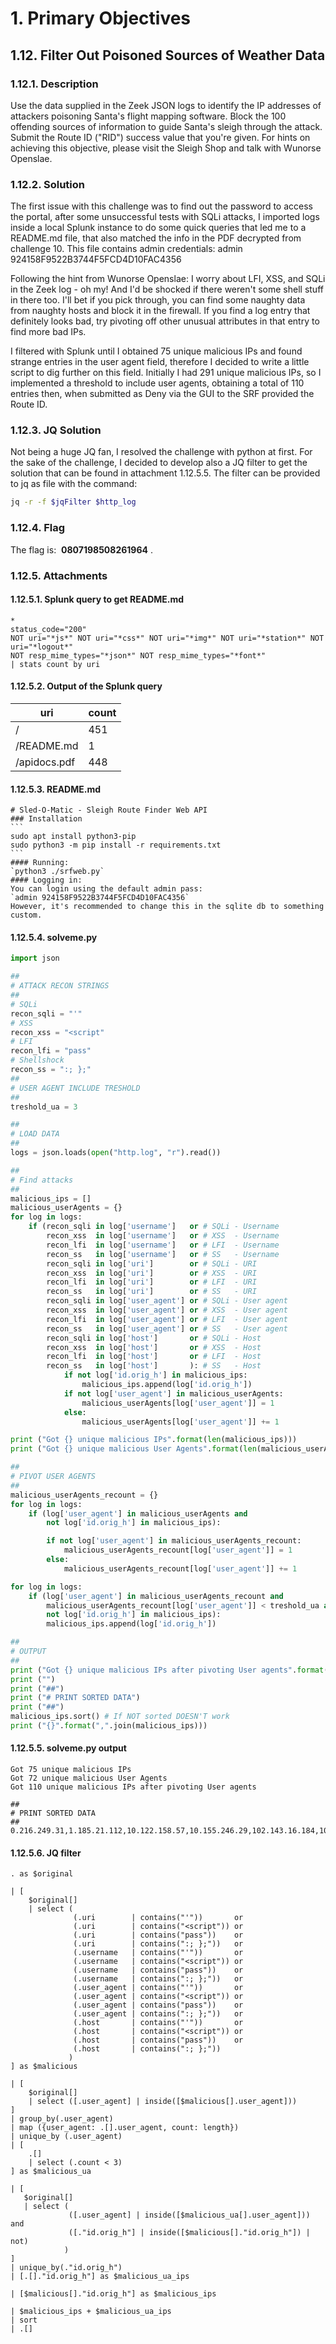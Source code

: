 # 1. Primary Objectives
## 1.12. Filter Out Poisoned Sources of Weather Data
### 1.12.1. Description
Use the data supplied in the Zeek JSON logs to identify the IP addresses of attackers poisoning Santa's flight mapping software. Block the 100 offending sources of information to guide Santa's sleigh through the attack. Submit the Route ID ("RID") success value that you're given. For hints on achieving this objective, please visit the Sleigh Shop and talk with Wunorse Openslae.
### 1.12.2. Solution
The first issue with this challenge was to find out the password to access the portal, after some
unsuccessful tests with SQLi attacks, I imported logs inside a local Splunk instance to do some quick queries that led me to a README.md file, that also matched the info in the PDF decrypted from challenge 10. This file contains admin credentials:
	admin 924158F9522B3744F5FCD4D10FAC4356

Following the hint from Wunorse Openslae:
	I worry about LFI, XSS, and SQLi in the Zeek log - oh my!
	And I'd be shocked if there weren't some shell stuff in there too.
	I'll bet if you pick through, you can find some naughty data from naughty hosts and block it in the firewall.
	If you find a log entry that definitely looks bad, try pivoting off other unusual attributes in that entry to find more bad IPs.

I filtered with Splunk until I obtained 75 unique malicious IPs and found strange entries in the user agent field, therefore I decided to write a little script to dig further on this field. Initially I had 291 unique malicious IPs, so I implemented a threshold to include user agents, obtaining a total of 110 entries then, when submitted as Deny via the GUI to the SRF provided the Route ID.

### 1.12.3. JQ Solution
Not being a huge JQ fan, I resolved the challenge with python at first. For the sake of the challenge, I decided to develop also a JQ filter to get the solution that can be found in attachment 1.12.5.5. The filter can be provided to jq as file with the command:
```bash
jq -r -f $jqFilter $http_log
```
### 1.12.4. Flag
The flag is: ​ **0807198508261964​** .
### 1.12.5. Attachments
#### 1.12.5.1. Splunk query to get README.md
```splunk
*
status_code="200"
NOT uri="*js*" NOT uri="*css*" NOT uri="*img*" NOT uri="*station*" NOT uri="*logout*"
NOT resp_mime_types="*json*" NOT resp_mime_types="*font*"
| stats count by uri
```
#### 1.12.5.2. Output of the Splunk query

| uri | count |
|--|--|
| / | 451 |
| /README.md | 1 |
| /apidocs.pdf | 448 |

#### 1.12.5.3. README.md
````
# Sled-O-Matic - Sleigh Route Finder Web API
### Installation
```
sudo apt install python3-pip
sudo python3 -m pip install -r requirements.txt
```
#### Running:
`python3 ./srfweb.py`
#### Logging in:
You can login using the default admin pass:
`admin 924158F9522B3744F5FCD4D10FAC4356`
However, it's recommended to change this in the sqlite db to something custom.
````
#### 1.12.5.4. solveme.py
```python
import json

##
# ATTACK RECON STRINGS
## 
# SQLi
recon_sqli = "'"
# XSS
recon_xss = "<script"
# LFI
recon_lfi = "pass"
# Shellshock
recon_ss = ":; };"
##
# USER AGENT INCLUDE TRESHOLD
##
treshold_ua = 3

##
# LOAD DATA
##
logs = json.loads(open("http.log", "r").read())

##
# Find attacks
##
malicious_ips = []
malicious_userAgents = {}
for log in logs:
	if (recon_sqli in log['username']   or # SQLi - Username 
		recon_xss  in log['username']   or # XSS  - Username 
		recon_lfi  in log['username']   or # LFI  - Username 
		recon_ss   in log['username']   or # SS   - Username 
		recon_sqli in log['uri']        or # SQLi - URI
		recon_xss  in log['uri']        or # XSS  - URI
		recon_lfi  in log['uri']        or # LFI  - URI
		recon_ss   in log['uri']        or # SS   - URI
		recon_sqli in log['user_agent'] or # SQLi - User agent
		recon_xss  in log['user_agent'] or # XSS  - User agent
		recon_lfi  in log['user_agent'] or # LFI  - User agent
		recon_ss   in log['user_agent'] or # SS   - User agent
		recon_sqli in log['host']       or # SQLi - Host
		recon_xss  in log['host']       or # XSS  - Host
		recon_lfi  in log['host']       or # LFI  - Host
		recon_ss   in log['host']       ): # SS   - Host
			if not log['id.orig_h'] in malicious_ips:
				malicious_ips.append(log['id.orig_h'])
			if not log['user_agent'] in malicious_userAgents:
				malicious_userAgents[log['user_agent']] = 1
			else:
				malicious_userAgents[log['user_agent']] += 1

print ("Got {} unique malicious IPs".format(len(malicious_ips)))
print ("Got {} unique malicious User Agents".format(len(malicious_userAgents)))

##
# PIVOT USER AGENTS
##
malicious_userAgents_recount = {}
for log in logs:
	if (log['user_agent'] in malicious_userAgents and
		not log['id.orig_h'] in malicious_ips):

		if not log['user_agent'] in malicious_userAgents_recount:
			malicious_userAgents_recount[log['user_agent']] = 1
		else:
			malicious_userAgents_recount[log['user_agent']] += 1

for log in logs:
	if (log['user_agent'] in malicious_userAgents_recount and
		malicious_userAgents_recount[log['user_agent']] < treshold_ua and
		not log['id.orig_h'] in malicious_ips):
		malicious_ips.append(log['id.orig_h'])

##
# OUTPUT
##
print ("Got {} unique malicious IPs after pivoting User agents".format(len(malicious_ips)))
print ("")
print ("##")
print ("# PRINT SORTED DATA")
print ("##")
malicious_ips.sort() # If NOT sorted DOESN'T work
print ("{}".format(",".join(malicious_ips)))
```
#### 1.12.5.5. solveme.py output
```
Got 75 unique malicious IPs
Got 72 unique malicious User Agents
Got 110 unique malicious IPs after pivoting User agents

##
# PRINT SORTED DATA
##
0.216.249.31,1.185.21.112,10.122.158.57,10.155.246.29,102.143.16.184,103.235.93.133,104.179.109.113,106.132.195.153,106.93.213.219,111.81.145.191,116.116.98.205,118.196.230.170,118.26.57.38,121.7.186.163,123.127.233.97,126.102.12.53,129.121.121.48,13.39.153.254,131.186.145.73,132.45.187.177,135.203.243.43,135.32.99.116,140.60.154.239,142.128.135.10,148.146.134.52,150.45.133.97,150.50.77.238,158.171.84.209,168.66.108.62,169.242.54.5,173.37.160.150,180.57.20.247,185.19.7.133,186.28.46.179,187.152.203.243,187.178.169.123,19.235.69.221,190.245.228.38,193.228.194.36,194.143.151.224,2.230.60.70,2.240.116.254,200.75.228.240,203.68.29.5,211.229.3.254,217.132.156.225,22.34.153.164,220.132.33.81,223.149.180.133,225.191.220.138,226.102.56.13,226.240.188.154,227.110.45.126,229.133.163.235,229.229.189.246,23.49.177.78,230.246.50.221,231.179.108.238,233.74.78.199,238.143.78.114,249.237.77.152,249.34.9.16,249.90.116.138,25.80.197.172,250.22.86.40,250.51.219.47,252.122.243.212,253.182.102.55,253.65.40.39,254.140.181.172,27.88.56.114,28.169.41.122,29.0.183.220,31.116.232.143,31.254.228.4,33.132.98.193,34.129.179.28,34.155.174.167,37.216.249.50,42.103.246.250,42.127.244.30,42.16.149.112,42.191.112.181,44.164.136.41,44.74.106.131,45.239.232.245,48.66.193.176,49.161.8.58,50.154.111.0,52.39.201.107,53.160.218.44,56.5.47.137,61.110.82.125,65.153.114.120,66.116.147.181,68.115.251.76,69.221.145.150,75.215.214.65,75.73.228.192,79.198.89.109,80.244.147.207,81.14.204.154,83.0.8.119,84.147.231.129,84.185.44.166,87.195.80.126,9.206.212.33,92.213.148.0,95.166.116.45,97.220.93.190
```
#### 1.12.5.6. JQ filter
```jq
. as $original

| [
    $original[]
    | select (
              (.uri        | contains("'"))       or
              (.uri        | contains("<script")) or
              (.uri        | contains("pass"))    or
              (.uri        | contains(":; };"))   or
              (.username   | contains("'"))       or
              (.username   | contains("<script")) or
              (.username   | contains("pass"))    or
              (.username   | contains(":; };"))   or
              (.user_agent | contains("'"))       or
              (.user_agent | contains("<script")) or
              (.user_agent | contains("pass"))    or
              (.user_agent | contains(":; };"))   or
              (.host       | contains("'"))       or
              (.host       | contains("<script")) or
              (.host       | contains("pass"))    or
              (.host       | contains(":; };"))
             )
] as $malicious

| [ 
    $original[]
    | select ([.user_agent] | inside([$malicious[].user_agent]))
] 
| group_by(.user_agent)
| map ({user_agent: .[].user_agent, count: length}) 
| unique_by (.user_agent)
| [
    .[]
    | select (.count < 3)
] as $malicious_ua

| [
   $original[]
   | select (
             ([.user_agent] | inside([$malicious_ua[].user_agent])) and 
             ([."id.orig_h"] | inside([$malicious[]."id.orig_h"]) | not)
            )
] 
| unique_by(."id.orig_h")
| [.[]."id.orig_h"] as $malicious_ua_ips

| [$malicious[]."id.orig_h"] as $malicious_ips

| $malicious_ips + $malicious_ua_ips
| sort
| .[]
```
